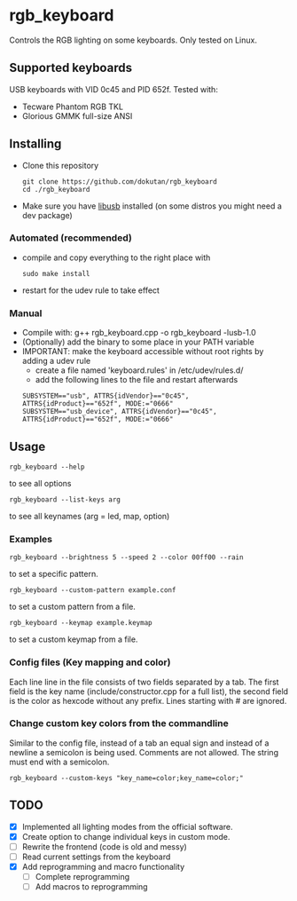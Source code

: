 # rgb_keyboard
Controls the RGB lighting on some keyboards. Only tested on Linux.

## Supported keyboards
USB keyboards with VID 0c45 and PID 652f. 
Tested with:
- Tecware Phantom RGB TKL
- Glorious GMMK full-size ANSI

## Installing
- Clone this repository
    ```
    git clone https://github.com/dokutan/rgb_keyboard
    cd ./rgb_keyboard
    ```
- Make sure you have [libusb](https://libusb.info/) installed (on some distros you might need a dev package)

### Automated (recommended)
- compile and copy everything to the right place with
    ```
    sudo make install
    ```
- restart for the udev rule to take effect

### Manual
- Compile with:
    g++ rgb_keyboard.cpp -o rgb_keyboard -lusb-1.0
- (Optionally) add the binary to some place in your PATH variable
- IMPORTANT: make the keyboard accessible without root rights by adding a udev rule
  - create a file named 'keyboard.rules' in /etc/udev/rules.d/
  - add the following lines to the file and restart afterwards
  ```
  SUBSYSTEM=="usb", ATTRS{idVendor}=="0c45", ATTRS{idProduct}=="652f", MODE:="0666"
  SUBSYSTEM=="usb_device", ATTRS{idVendor}=="0c45", ATTRS{idProduct}=="652f", MODE:="0666"
  ```

## Usage
    rgb_keyboard --help
to see all options

    rgb_keyboard --list-keys arg
to see all keynames (arg = led, map, option)


### Examples
    
    rgb_keyboard --brightness 5 --speed 2 --color 00ff00 --rain
to set a specific pattern.
    
    rgb_keyboard --custom-pattern example.conf
to set a custom pattern from a file.

    rgb_keyboard --keymap example.keymap
to set a custom keymap from a file.

### Config files (Key mapping and color)

Each line line in the file consists of two fields separated by a tab. The first field is the key name (include/constructor.cpp for a full list), the second field is the color as hexcode without any prefix. Lines starting with # are ignored.

### Change custom key colors from the commandline

Similar to the config file, instead of a tab an equal sign and instead of a newline a semicolon is being used. Comments are not allowed. The string must end with a semicolon.

    rgb_keyboard --custom-keys "key_name=color;key_name=color;"

## TODO
- [x] Implemented all lighting modes from the official software.
- [x] Create option to change individual keys in custom mode.
- [ ] Rewrite the frontend (code is old and messy)
- [ ] Read current settings from the keyboard
- [x] Add reprogramming and macro functionality
  - [ ] Complete reprogramming
  - [ ] Add macros to reprogramming
